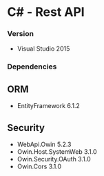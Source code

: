 # C#  - Rest API

### Version
<ul>
  <li>Visual Studio 2015</studio>
</ul>

### Dependencies
<h2><b>ORM</b></h2>
<ul>
  <li>EntityFramework 6.1.2</li>
</ul> 

<h2><b>Security</b></h2>
<ul>
  <li>WebApi.Owin 5.2.3</li>
  <li>Owin.Host.SystemWeb 3.1.0</li>
  <li>Owin.Security.OAuth 3.1.0</li>
  <li>Owin.Cors 3.1.0</li>
</ul
